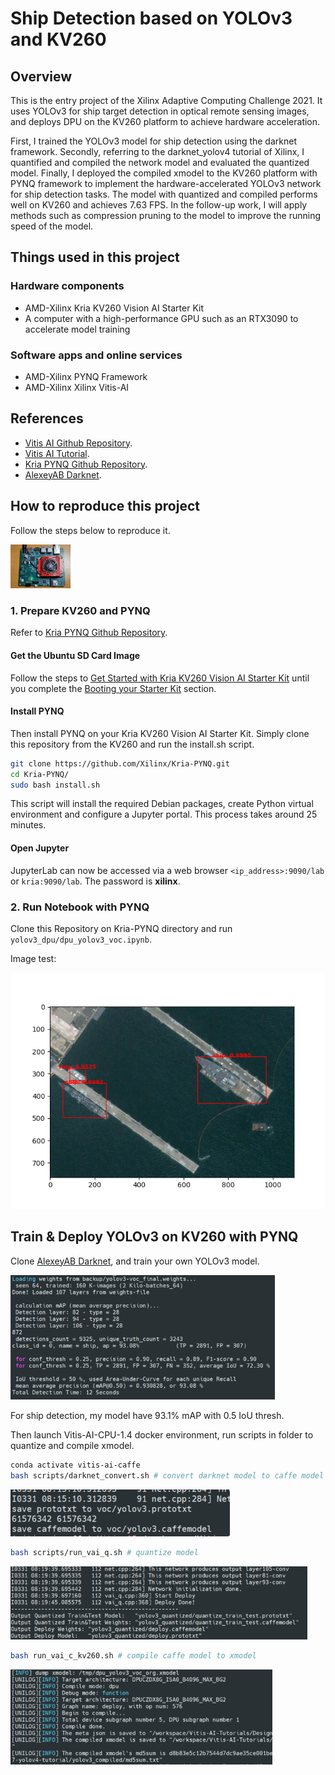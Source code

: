 # Ship Detection based on YOLOv3 and KV260

## Overview

This is the entry project of the Xilinx Adaptive Computing Challenge 2021. It uses YOLOv3 for ship target detection in optical remote sensing images, and deploys DPU on the KV260 platform to achieve hardware acceleration. 

First, I trained the YOLOv3 model for ship detection using the darknet framework. Secondly, referring to the darknet_yolov4 tutorial of Xilinx, I quantified and compiled the network model and evaluated the quantized model. Finally, I deployed the compiled xmodel to the KV260 platform with PYNQ framework to implement the hardware-accelerated YOLOv3 network for ship detection tasks. The model with quantized and compiled performs well on KV260 and achieves 7.63 FPS. In the follow-up work, I will apply methods such as compression pruning to the model to improve the running speed of the model.

## Things used in this project

### Hardware components

* AMD-Xilinx Kria KV260 Vision AI Starter Kit
* A computer with a high-performance GPU such as an RTX3090 to accelerate model training

### Software apps and online services

* AMD-Xilinx PYNQ Framework
* AMD-Xilinx Xilinx Vitis-AI

## References

* [Vitis AI Github Repository](https://github.com/Xilinx/Vitis-AI).
* [Vitis AI Tutorial](https://github.com/Xilinx/Vitis-AI-Tutorials).
* [Kria PYNQ Github Repository](https://github.com/Xilinx/Kria-PYNQ).
* [AlexeyAB Darknet](https://github.com/AlexeyAB/darknet).

## How to reproduce this project

Follow the steps below to reproduce it.

<img src="https://github.com/xlsjdjdk/Ship-Detection-based-on-YOLOv3-and-KV260/blob/master/img/kv260.jpg" style="zoom: 15%;" />

### 1. Prepare KV260 and PYNQ

Refer to [Kria PYNQ Github Repository](https://github.com/Xilinx/Kria-PYNQ).

#### Get the Ubuntu SD Card Image

Follow the steps to [Get Started with Kria KV260 Vision AI Starter Kit](https://www.xilinx.com/products/som/kria/kv260-vision-starter-kit/kv260-getting-started-ubuntu/setting-up-the-sd-card-image.html) until you complete the [Booting your Starter Kit](https://www.xilinx.com/products/som/kria/kv260-vision-starter-kit/kv260-getting-started-ubuntu/booting-your-starter-kit.html) section.

#### Install PYNQ

Then install PYNQ on your Kria KV260 Vision AI Starter Kit. Simply clone this repository from the KV260 and run the install.sh script.

```bash
git clone https://github.com/Xilinx/Kria-PYNQ.git
cd Kria-PYNQ/
sudo bash install.sh
```

This script will install the required Debian packages, create Python virtual environment and configure a Jupyter portal. This process takes around 25 minutes.

#### Open Jupyter

JupyterLab can now be accessed via a web browser `<ip_address>:9090/lab` or `kria:9090/lab`. The password is **xilinx**.

### 2. Run Notebook with PYNQ

Clone this Repository on Kria-PYNQ directory and run `yolov3_dpu/dpu_yolov3_voc.ipynb`.

Image test:

![output_22_1](https://github.com/xlsjdjdk/Ship-Detection-based-on-YOLOv3-and-KV260/blob/master/img/output.png)

## Train & Deploy YOLOv3 on KV260 with PYNQ

Clone [AlexeyAB Darknet](https://github.com/AlexeyAB/darknet), and train your own YOLOv3 model.

<img src="https://github.com/xlsjdjdk/Ship-Detection-based-on-YOLOv3-and-KV260/blob/master/img/train.png" style="zoom: 67%;" />

For ship detection, my model have 93.1% mAP  with 0.5 IoU thresh.

Then launch Vitis-AI-CPU-1.4 docker environment, run scripts in folder to quantize and compile xmodel.

```bash
conda activate vitis-ai-caffe
bash scripts/darknet_convert.sh # convert darknet model to caffe model
```

![image-20220331221545009](https://github.com/xlsjdjdk/Ship-Detection-based-on-YOLOv3-and-KV260/blob/master/img/convert.png)

```bash
bash scripts/run_vai_q.sh # quantize model
```

<img src="https://github.com/xlsjdjdk/Ship-Detection-based-on-YOLOv3-and-KV260/blob/master/img/quantize.png" style="zoom:67%;" />

```bash
bash run_vai_c_kv260.sh # compile caffe model to xmodel
```

<img src="https://github.com/xlsjdjdk/Ship-Detection-based-on-YOLOv3-and-KV260/blob/master/img/compile.png" style="zoom:67%;" />



